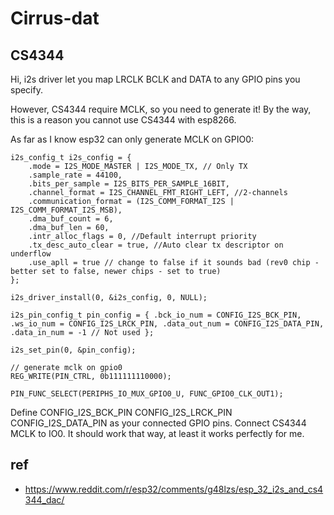 
# Cirrus-dat

## CS4344 

Hi, i2s driver let you map LRCLK BCLK and DATA to any GPIO pins you specify.

However, CS4344 require MCLK, so you need to generate it! By the way, this is a reason you cannot use CS4344 with esp8266.

As far as I know esp32 can only generate MCLK on GPIO0:

    i2s_config_t i2s_config = {
        .mode = I2S_MODE_MASTER | I2S_MODE_TX, // Only TX
        .sample_rate = 44100,
        .bits_per_sample = I2S_BITS_PER_SAMPLE_16BIT,
        .channel_format = I2S_CHANNEL_FMT_RIGHT_LEFT, //2-channels
        .communication_format = (I2S_COMM_FORMAT_I2S | I2S_COMM_FORMAT_I2S_MSB),
        .dma_buf_count = 6,
        .dma_buf_len = 60,
        .intr_alloc_flags = 0, //Default interrupt priority
        .tx_desc_auto_clear = true, //Auto clear tx descriptor on underflow
        .use_apll = true // change to false if it sounds bad (rev0 chip - better set to false, newer chips - set to true)
    };

    i2s_driver_install(0, &i2s_config, 0, NULL);

    i2s_pin_config_t pin_config = { .bck_io_num = CONFIG_I2S_BCK_PIN, .ws_io_num = CONFIG_I2S_LRCK_PIN, .data_out_num = CONFIG_I2S_DATA_PIN, .data_in_num = -1 // Not used };

    i2s_set_pin(0, &pin_config);

    // generate mclk on gpio0
    REG_WRITE(PIN_CTRL, 0b111111110000);
    
    PIN_FUNC_SELECT(PERIPHS_IO_MUX_GPIO0_U, FUNC_GPIO0_CLK_OUT1);


Define CONFIG_I2S_BCK_PIN CONFIG_I2S_LRCK_PIN CONFIG_I2S_DATA_PIN as your connected GPIO pins. Connect CS4344 MCLK to IO0. It should work that way, at least it works perfectly for me.




## ref 

- https://www.reddit.com/r/esp32/comments/g48lzs/esp_32_i2s_and_cs4344_dac/